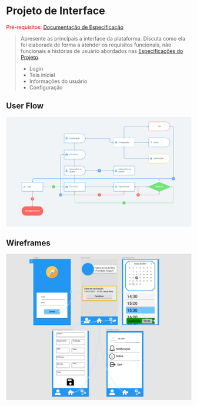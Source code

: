 
# Projeto de Interface

<span style="color:red">Pré-requisitos: <a href="2-Especificação.md"> Documentação de Especificação</a></span>

> Apresente as principais a interface da plataforma. Discuta como ela
> foi elaborada de forma a atender os requisitos funcionais, não
> funcionais e histórias de usuário abordados nas [Especificações do
> Projeto](2-Especificação.md).
> - Login
> - Tela inicial
> - Informações do usuário
> - Configuração

## User Flow

![UserFlow](img/UserFlow.png)
## Wireframes

![Wireframes](img/Wireframes.png)
